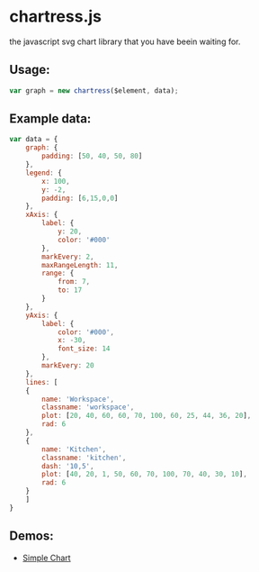 # chartress.js
the javascript svg chart library that you have beein waiting for.

## Usage:
```javascript
var graph = new chartress($element, data);
```
## Example data:
```javascript
var data = {
	graph: {
		padding: [50, 40, 50, 80]
	},
	legend: {
		x: 100,
		y: -2,
		padding: [6,15,0,0]
	},
	xAxis: {
		label: {
			y: 20,
			color: '#000'
		},
		markEvery: 2,
		maxRangeLength: 11,
		range: {
			from: 7,
			to: 17
		}
	},
	yAxis: {
		label: {
			color: '#000',
			x: -30,
			font_size: 14
		},
		markEvery: 20
	},
	lines: [
	{
		name: 'Workspace',
		classname: 'workspace',
		plot: [20, 40, 60, 60, 70, 100, 60, 25, 44, 36, 20],
		rad: 6
	},
	{
		name: 'Kitchen',
		classname: 'kitchen',
		dash: '10,5',
		plot: [40, 20, 1, 50, 60, 70, 100, 70, 40, 30, 10],
		rad: 6
	}
	]
}
```

## Demos:
- [Simple Chart](http://codepen.io/jsnanigans/pen/dXNOXE)